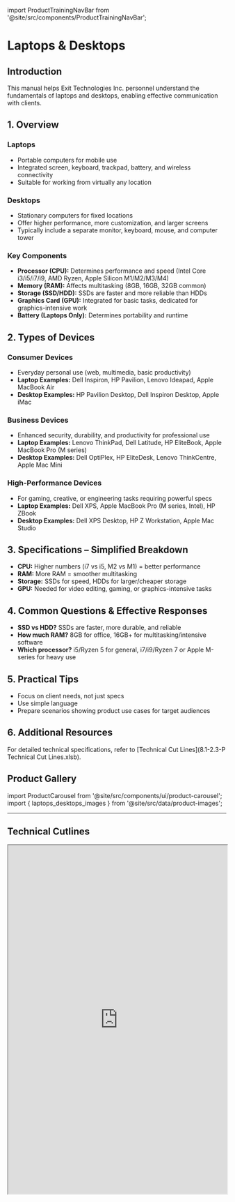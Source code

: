 import ProductTrainingNavBar from '@site/src/components/ProductTrainingNavBar';

<ProductTrainingNavBar />

# Laptops & Desktops

## Introduction
This manual helps Exit Technologies Inc. personnel understand the fundamentals of laptops and desktops, enabling effective communication with clients.

## 1. Overview

### Laptops
- Portable computers for mobile use
- Integrated screen, keyboard, trackpad, battery, and wireless connectivity
- Suitable for working from virtually any location

### Desktops
- Stationary computers for fixed locations
- Offer higher performance, more customization, and larger screens
- Typically include a separate monitor, keyboard, mouse, and computer tower

### Key Components
- **Processor (CPU):** Determines performance and speed (Intel Core i3/i5/i7/i9, AMD Ryzen, Apple Silicon M1/M2/M3/M4)
- **Memory (RAM):** Affects multitasking (8GB, 16GB, 32GB common)
- **Storage (SSD/HDD):** SSDs are faster and more reliable than HDDs
- **Graphics Card (GPU):** Integrated for basic tasks, dedicated for graphics-intensive work
- **Battery (Laptops Only):** Determines portability and runtime

## 2. Types of Devices

### Consumer Devices
- Everyday personal use (web, multimedia, basic productivity)
- **Laptop Examples:** Dell Inspiron, HP Pavilion, Lenovo Ideapad, Apple MacBook Air
- **Desktop Examples:** HP Pavilion Desktop, Dell Inspiron Desktop, Apple iMac

### Business Devices
- Enhanced security, durability, and productivity for professional use
- **Laptop Examples:** Lenovo ThinkPad, Dell Latitude, HP EliteBook, Apple MacBook Pro (M series)
- **Desktop Examples:** Dell OptiPlex, HP EliteDesk, Lenovo ThinkCentre, Apple Mac Mini

### High-Performance Devices
- For gaming, creative, or engineering tasks requiring powerful specs
- **Laptop Examples:** Dell XPS, Apple MacBook Pro (M series, Intel), HP ZBook
- **Desktop Examples:** Dell XPS Desktop, HP Z Workstation, Apple Mac Studio

## 3. Specifications – Simplified Breakdown
- **CPU:** Higher numbers (i7 vs i5, M2 vs M1) = better performance
- **RAM:** More RAM = smoother multitasking
- **Storage:** SSDs for speed, HDDs for larger/cheaper storage
- **GPU:** Needed for video editing, gaming, or graphics-intensive tasks

## 4. Common Questions & Effective Responses
- **SSD vs HDD?** SSDs are faster, more durable, and reliable
- **How much RAM?** 8GB for office, 16GB+ for multitasking/intensive software
- **Which processor?** i5/Ryzen 5 for general, i7/i9/Ryzen 7 or Apple M-series for heavy use

## 5. Practical Tips
- Focus on client needs, not just specs
- Use simple language
- Prepare scenarios showing product use cases for target audiences

## 6. Additional Resources
For detailed technical specifications, refer to [Technical Cut Lines](8.1-2.3-P Technical Cut Lines.xlsb).

## Product Gallery

import ProductCarousel from '@site/src/components/ui/product-carousel';
import { laptops_desktops_images } from '@site/src/data/product-images';

<ProductCarousel 
  images={laptops_desktops_images}
  title="Laptops & Desktops Gallery"
/>

---

## Technical Cutlines

<iframe
  src="https://docs.google.com/spreadsheets/d/e/2PACX-1vRBKY_e6e1XBdjLn4WTFw5W5o5j8lyFAAsApDK6FXAvNri0Wh5QAVNY3hFJZTjNdg/pubhtml?widget=true&headers=false&gid=956631618&single=true"
  width="100%"
  height="800"
  style={{ border: 'none', borderRadius: '8px' }}
  title="Technical Cutlines"
  allowFullScreen
></iframe> 
